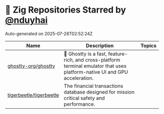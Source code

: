 # 🌟 Zig Repositories Starred by [@nduyhai](https://github.com/nduyhai)

Auto-generated on 2025-07-28T02:52:24Z

| Name | Description | Topics |
|------|-------------|-------|
| [ghostty-org/ghostty](https://github.com/ghostty-org/ghostty) | 👻 Ghostty is a fast, feature-rich, and cross-platform terminal emulator that uses platform-native UI and GPU acceleration. |  |
| [tigerbeetle/tigerbeetle](https://github.com/tigerbeetle/tigerbeetle) | The financial transactions database designed for mission critical safety and performance. |  |
